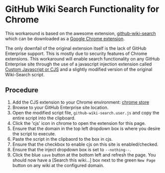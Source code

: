 GitHub Wiki Search Functionality for Chrome
===========================================

This workaround is based on the awesome extension, [github-wiki-search](https://github.com/linyows/github-wiki-search) which can be downloaded as a [Google Chrome extension](https://chrome.google.com/webstore/detail/github-wiki-search/gdifdhnjmjaidbajhapmbcbnoocoeooc).

The only downfail of the original extension itself is the lack of GitHub Enterprise support. This is mostly due to security features of Chrome extensions. This workaround will enable search functionality on any GitHub Enterprise site through the use of a javascript injection extension called [Custom Javascript or CJS](https://chrome.google.com/webstore/detail/custom-javascript-for-web/poakhlngfciodnhlhhgnaaelnpjljija?hl=en) and a slightly modified version of the original Wiki-Search script.

Procedure
----------

 1. Add the CJS extension to your Chrome environment: [chrome store](https://chrome.google.com/webstore/detail/custom-javascript-for-web/poakhlngfciodnhlhhgnaaelnpjljija?hl=en)
 2. Browse to your GitHub Enterprise site location.
 3. Open the modified script file, `github-wiki-search.user.js` and copy the entire script into the clipboard.
 4. Click the 'cjs' icon in chrome to open the extension for this page.
 5. Ensure that the domain in the top left dropdown box is where you desire the script to execute.
 6. Paste the script in the clipbaord to the box in cjs.
 7. Ensure that the checkbox to enable cjs on this site is enabled/checked.
 8. Ensure that the inject dropdown box is set to `--nothing--`.
 9. Click the blue `save` button at the bottom left and refresh the page. You should now have a [Search this wiki...] box next to the green `New Page` button on any wiki at the configured domain.  
